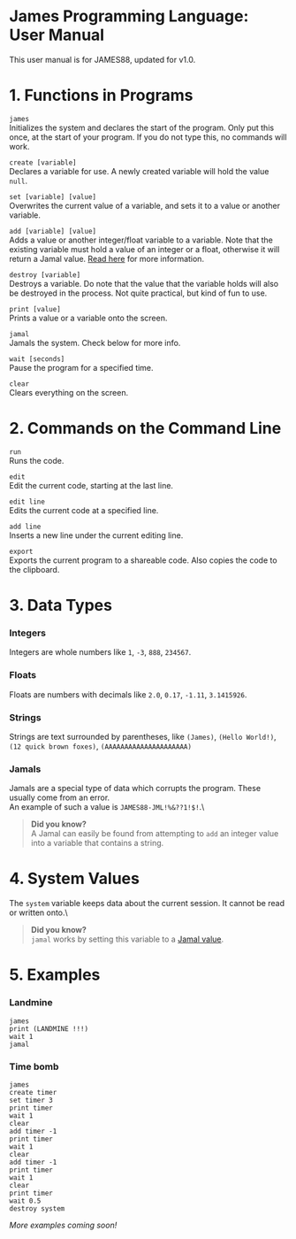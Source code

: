 # James Programming Language: User Manual
This user manual is for JAMES88, updated for v1.0.

# 1. Functions in Programs
`james`\
Initializes the system and declares the start of the program. Only put this once, at the start of your program. If you do not type this, no commands will work.

`create [variable]`\
Declares a variable for use. A newly created variable will hold the value `null`.

`set [variable] [value]`\
Overwrites the current value of a variable, and sets it to a value or another variable.

`add [variable] [value]`\
Adds a value or another integer/float variable to a variable. Note that the existing variable must hold a value of an integer or a float, otherwise it will return a Jamal value. [Read here](#jamals) for more information.

`destroy [variable]`\
Destroys a variable. Do note that the value that the variable holds will also be destroyed in the process. Not quite practical, but kind of fun to use.

`print [value]`\
Prints a value or a variable onto the screen.

`jamal`\
Jamals the system. Check below for more info.

`wait [seconds]`\
Pause the program for a specified time.

`clear`\
Clears everything on the screen.

# 2. Commands on the Command Line

`run`\
Runs the code.

`edit`\
Edit the current code, starting at the last line.

`edit line`\
Edits the current code at a specified line.

`add line`\
Inserts a new line under the current editing line.

`export`\
Exports the current program to a shareable code. Also copies the code to the clipboard.

# 3. Data Types

### Integers
Integers are whole numbers like `1`, `-3`, `888`, `234567`.

### Floats
Floats are numbers with decimals like `2.0`, `0.17`, `-1.11`, `3.1415926`.

### Strings
Strings are text surrounded by parentheses, like `(James)`, `(Hello World!)`, `(12 quick brown foxes)`, `(AAAAAAAAAAAAAAAAAAAAA)`

### Jamals
Jamals are a special type of data which corrupts the program. These usually come from an error.\
An example of such a value is `JAMES88-JML!%&??1!$!`.\
> **Did you know?**\
> A Jamal can easily be found from attempting to `add` an integer value into a variable that contains a string.

# 4. System Values
The `system` variable keeps data about the current session. It cannot be read or written onto.\
> **Did you know?**\
> `jamal` works by setting this variable to a [Jamal value](#jamals).

# 5. Examples

### Landmine
```
james
print (LANDMINE !!!)
wait 1
jamal
```

### Time bomb
```
james
create timer
set timer 3
print timer
wait 1
clear
add timer -1
print timer
wait 1
clear
add timer -1
print timer
wait 1
clear
print timer
wait 0.5
destroy system
```

*More examples coming soon!*
